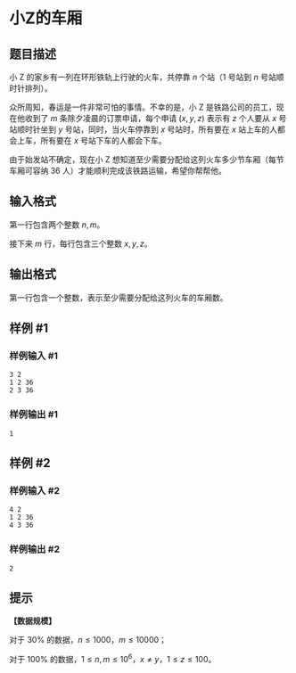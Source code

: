 # 小Z的车厢

## 题目描述

小 Z 的家乡有一列在环形铁轨上行驶的火车，共停靠 $n$ 个站（$1$ 号站到 $n$ 号站顺时针排列）。

众所周知，春运是一件非常可怕的事情。不幸的是，小 Z 是铁路公司的员工，现在他收到了 $m$ 条除夕凌晨的订票申请，每个申请 $(x, y, z)$ 表示有 $z$ 个人要从 $x$ 号站顺时针坐到 $y$ 号站，同时，当火车停靠到 $x$ 号站时，所有要在 $x$ 站上车的人都会上车，所有要在 $x$ 号站下车的人都会下车。

由于始发站不确定，现在小 Z 想知道至少需要分配给这列火车多少节车厢（每节车厢可容纳 $36$ 人）才能顺利完成该铁路运输，希望你帮帮他。

## 输入格式

第一行包含两个整数 $n, m$。

接下来 $m$ 行，每行包含三个整数 $x, y, z$。


## 输出格式

第一行包含一个整数，表示至少需要分配给这列火车的车厢数。


## 样例 #1

### 样例输入 #1
```
3 2
1 2 36
2 3 36
```

### 样例输出 #1

```
1
```

## 样例 #2

### 样例输入 #2
```
4 2
1 2 36
4 3 36
```

### 样例输出 #2

```
2
```

## 提示

**【数据规模】**

对于 $30 \%$ 的数据，$n \le 1000$，$m \le 10000$；

对于 $100 \%$ 的数据，$1 \le n, m \le 10^6$，$x \ne y$，$1 \le z \le 100$。


